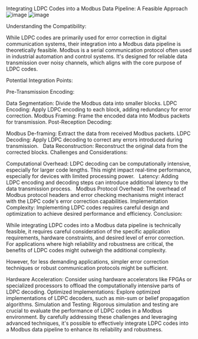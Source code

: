 Integrating LDPC Codes into a Modbus Data Pipeline: A Feasible Approach
![image](https://github.com/user-attachments/assets/e4b85b6a-69e5-4be9-93e4-f78e01861eea)
![image](https://github.com/user-attachments/assets/83fc535a-6ced-4047-8fa1-aafa444bbdab)



Understanding the Compatibility:

While LDPC codes are primarily used for error correction in digital communication systems, their integration into a Modbus data pipeline is theoretically feasible. Modbus is a serial communication protocol often used in industrial automation and control systems. It's designed for reliable data transmission over noisy channels, which aligns with the core purpose of LDPC codes.   

Potential Integration Points:

Pre-Transmission Encoding:

Data Segmentation: Divide the Modbus data into smaller blocks.
LDPC Encoding: Apply LDPC encoding to each block, adding redundancy for error correction.
Modbus Framing: Frame the encoded data into Modbus packets for transmission.
Post-Reception Decoding:

Modbus De-framing: Extract the data from received Modbus packets.
LDPC Decoding: Apply LDPC decoding to correct any errors introduced during transmission.   
Data Reconstruction: Reconstruct the original data from the corrected blocks.
Challenges and Considerations:

Computational Overhead: LDPC decoding can be computationally intensive, especially for larger code lengths. This might impact real-time performance, especially for devices with limited processing power.   
Latency: Adding LDPC encoding and decoding steps can introduce additional latency to the data transmission process.   
Modbus Protocol Overhead: The overhead of Modbus protocol headers and error checking mechanisms might interact with the LDPC code's error correction capabilities.
Implementation Complexity: Implementing LDPC codes requires careful design and optimization to achieve desired performance and efficiency.
Conclusion:

While integrating LDPC codes into a Modbus data pipeline is technically feasible, it requires careful consideration of the specific application requirements, hardware constraints, and desired level of error correction. For applications where high reliability and robustness are critical, the benefits of LDPC codes might outweigh the additional complexity.

However, for less demanding applications, simpler error correction techniques or robust communication protocols might be sufficient.



Hardware Acceleration: Consider using hardware accelerators like FPGAs or specialized processors to offload the computationally intensive parts of LDPC decoding.
Optimized Implementations: Explore optimized implementations of LDPC decoders, such as min-sum or belief propagation algorithms.
Simulation and Testing: Rigorous simulation and testing are crucial to evaluate the performance of LDPC codes in a Modbus environment.
By carefully addressing these challenges and leveraging advanced techniques, it's possible to effectively integrate LDPC codes into a Modbus data pipeline to enhance its reliability and robustness.
